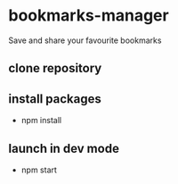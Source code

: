 # bookmarks-manager
Save and share your favourite bookmarks

## clone repository

## install packages

- npm install

## launch in dev mode

- npm start
